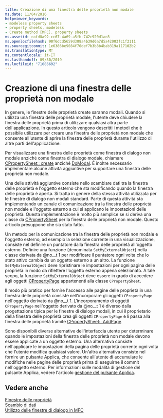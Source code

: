 ```yaml
---
title: Creazione di una finestra delle proprietà non modale
ms.date: 11/04/2016
helpviewer_keywords:
- modeless property sheets
- property sheets, modeless
- Create method [MFC], property sheets
ms.assetid: eafd8a92-cc67-4a69-a5fb-742c920d1ae8
ms.openlocfilehash: 90f6dcd5659d308a4b39d6a7d5a42003fc1f2111
ms.sourcegitcommit: 1e6386be9084f70def7b3b8b4bab319a117102b2
ms.translationtype: MT
ms.contentlocale: it-IT
ms.lasthandoff: 09/30/2019
ms.locfileid: "71685692"
---
```

# <a name="creating-a-modeless-property-sheet"></a>Creazione di una finestra delle proprietà non modale

In genere, le finestre delle proprietà create saranno modali. Quando si utilizza una finestra delle proprietà modale, l'utente deve chiudere la finestra delle proprietà prima di utilizzare qualsiasi altra parte dell'applicazione. In questo articolo vengono descritti i metodi che è possibile utilizzare per creare una finestra delle proprietà non modale che consente all'utente di aprire la finestra delle proprietà durante l'utilizzo di altre parti dell'applicazione.

Per visualizzare una finestra delle proprietà come finestra di dialogo non modale anziché come finestra di dialogo modale, chiamare [CPropertySheet:: create](../mfc/reference/cpropertysheet-class.md#create) anziché [DoModal](../mfc/reference/cpropertysheet-class.md#domodal). È inoltre necessario implementare alcune attività aggiuntive per supportare una finestra delle proprietà non modale.

Una delle attività aggiuntive consiste nello scambiare dati tra la finestra delle proprietà e l'oggetto esterno che sta modificando quando la finestra delle proprietà è aperta. Si tratta in genere della stessa attività utilizzata per le finestre di dialogo non modali standard. Parte di questa attività sta implementando un canale di comunicazione tra la finestra delle proprietà non modale e l'oggetto esterno a cui si applicano le impostazioni delle proprietà. Questa implementazione è molto più semplice se si deriva una classe da [CPropertySheet](../mfc/reference/cpropertysheet-class.md) per la finestra delle proprietà non modale. Questo articolo presuppone che sia stato fatto.

Un metodo per la comunicazione tra la finestra delle proprietà non modale e l'oggetto esterno, ad esempio la selezione corrente in una visualizzazione, consiste nel definire un puntatore dalla finestra delle proprietà all'oggetto esterno. Definire una funzione (denominata `SetMyExternalObject`) nella classe derivata da @no__t 1 per modificare il puntatore ogni volta che lo stato attivo cambia da un oggetto esterno a un altro. La funzione `SetMyExternalObject` deve ripristinare le impostazioni per ogni pagina delle proprietà in modo da riflettere l'oggetto esterno appena selezionato. A tale scopo, la funzione `SetMyExternalObject` deve essere in grado di accedere agli oggetti [CPropertyPage](../mfc/reference/cpropertypage-class.md) appartenenti alla classe `CPropertySheet`.

Il modo più pratico per fornire l'accesso alle pagine delle proprietà in una finestra delle proprietà consiste nell'incorporare gli oggetti `CPropertyPage` nell'oggetto derivato da @no__t 1. L'incorporamento di oggetti `CPropertyPage` nell'oggetto derivato da @no__t 1 è diverso dalla progettazione tipica per le finestre di dialogo modali, in cui il proprietario della finestra delle proprietà crea gli oggetti `CPropertyPage` e li passa alla finestra delle proprietà tramite [CPropertySheet:: AddPage](../mfc/reference/cpropertysheet-class.md#addpage).

Sono disponibili diverse alternative dell'interfaccia utente per determinare quando le impostazioni della finestra delle proprietà non modale devono essere applicate a un oggetto esterno. Una alternativa consiste nell'applicare le impostazioni della pagina delle proprietà corrente ogni volta che l'utente modifica qualsiasi valore. Un'altra alternativa consiste nel fornire un pulsante Applica, che consente all'utente di accumulare le modifiche nelle pagine delle proprietà prima di eseguirne il commit nell'oggetto esterno. Per informazioni sulle modalità di gestione del pulsante Applica, vedere l'articolo [gestione del pulsante Applica](../mfc/handling-the-apply-button.md).

## <a name="see-also"></a>Vedere anche

[Finestre delle proprietà](../mfc/property-sheets-mfc.md)<br/>
[Scambio di dati](../mfc/exchanging-data.md)<br/>
[Utilizzo delle finestre di dialogo in MFC](../mfc/life-cycle-of-a-dialog-box.md)
